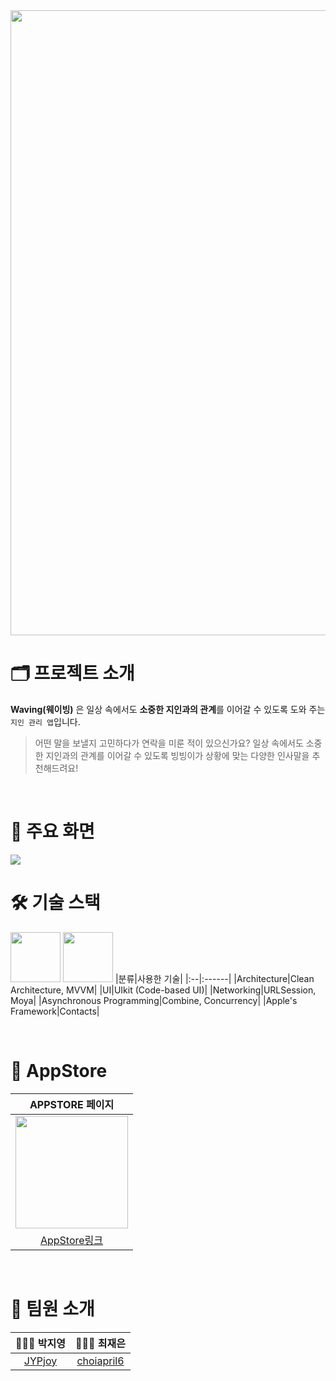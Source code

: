 
<img src = "https://github.com/bside-tinkerbell/Waving-iOS/assets/84610593/65e307b2-128c-45ad-8832-ad0f22979265" width = "1000">

# 🗂️ 프로젝트 소개
**Waving(웨이빙)** 은 일상 속에서도 **소중한 지인과의 관계**를 이어갈 수 있도록 도와 주는 `지인 관리 앱`입니다. 
>어떤 말을 보낼지 고민하다가 연락을 미룬 적이 있으신가요?
일상 속에서도 소중한 지인과의 관계를 이어갈 수 있도록 빙빙이가 상황에 맞는 다양한 인사말을 추천해드려요!

<br/>

# 📱 주요 화면
<img src = "https://github.com/bside-tinkerbell/Waving-iOS/assets/84610593/0e128408-6920-44d4-8c66-62f8a5033f60">

<br/>

# 🛠️ 기술 스택
<img width="80" src="https://img.shields.io/badge/iOS-14.0%2B-silver"> <img width="80" src="https://img.shields.io/badge/Xcode-15.0-blue">
|분류|사용한 기술|
|:--|:------|
|Architecture|Clean Architecture, MVVM|
|UI|UIkit (Code-based UI)|
|Networking|URLSession, Moya|
|Asynchronous Programming|Combine, Concurrency|
|Apple's Framework|Contacts|

<br/>

# 🛒 AppStore
|APPSTORE 페이지|
|:-----------:|
|<img src = "https://github.com/bside-tinkerbell/Waving-iOS/assets/84610593/6891f30c-36ce-488e-8691-57e2e01f2dde" width=180>|
|[AppStore링크](https://apps.apple.com/kr/app/waving/id6451205413)|

<br/>


# 👥 팀원 소개
| 👩🏻‍💻 박지영 | 👩🏻‍💻 최재은 |
|:---------:|:---------:|
|[JYPjoy](https://github.com/JYPjoy)|[choiapril6](https://github.com/choiapril6)|
